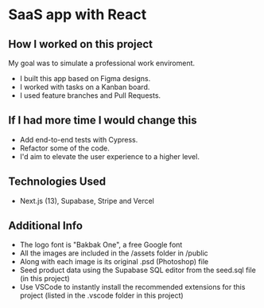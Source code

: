 # SaaS app with React

## How I worked on this project

My goal was to simulate a professional work enviroment.

- I built this app based on Figma designs.
- I worked with tasks on a Kanban board.
- I used feature branches and Pull Requests.
  

## If I had more time I would change this

- Add end-to-end tests with Cypress.
- Refactor some of the code.
- I'd aim to elevate the user experience to a higher level.


## Technologies Used

- Next.js (13), Supabase, Stripe and Vercel


## Additional Info

- The logo font is "Bakbak One", a free Google font
- All the images are included in the /assets folder in /public
- Along with each image is its original .psd (Photoshop) file
- Seed product data using the Supabase SQL editor from the seed.sql file (in this project)
- Use VSCode to instantly install the recommended extensions for this project (listed in the .vscode folder in this project)
